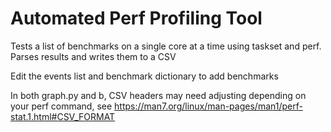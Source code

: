 # Automated Perf Profiling Tool

Tests a list of benchmarks on a single core at a time using taskset and perf. Parses results and writes them to a CSV

Edit the events list and benchmark dictionary to add benchmarks

In both graph.py and b, CSV headers may need adjusting depending on your perf command, see https://man7.org/linux/man-pages/man1/perf-stat.1.html#CSV_FORMAT
